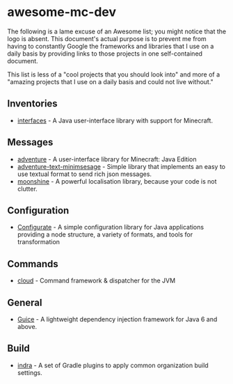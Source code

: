 # awesome-mc-dev

The following is a lame excuse of an Awesome list; you might notice
that the logo is absent. This document's actual purpose is to prevent
me from having to constantly Google the frameworks and libraries that
I use on a daily basis by providing links to those projects in one
self-contained document.

This list is less of a "cool projects that you should look into" and
more of a "amazing projects that I use on a daily basis and could
not live without."

## Inventories

-   [interfaces](https://github.com/Incendo/interfaces) - A Java user-interface library with support for Minecraft.

## Messages

-   [adventure](https://github.com/KyoriPowered/adventure) - A user-interface library for Minecraft: Java Edition
-   [adventure-text-minimsesage](https://github.com/KyoriPowered/adventure-text-minimessage) - Simple library that implements an easy to use textual format to send rich json messages.
-   [moonshine](https://github.com/kyoripowered/moonshine) - A powerful localisation library, because your code is not clutter.

## Configuration

-   [Configurate](https://github.com/SpongePowered/Configurate) - A simple configuration library for Java applications providing a node structure, a variety of formats, and tools for transformation

## Commands

-   [cloud](https://github.com/Incendo/cloud) - Command framework & dispatcher for the JVM

## General

-   [Guice](https://github.com/google/guice) - A lightweight dependency injection framework for Java 6 and above.

## Build

-   [indra](https://github.com/kyoripowered/indra) - A set of Gradle plugins to apply common organization build settings.
